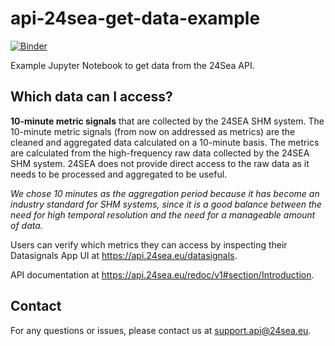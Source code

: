 # api-24sea-get-data-example

[![Binder](https://mybinder.org/badge_logo.svg)](https://mybinder.org/v2/gh/pietrodantuono/api-24sea-get-data-example/main)

Example Jupyter Notebook to get data from the 24Sea API.

## Which data can I access?

**10-minute metric signals** that are collected by the 24SEA SHM system. The 10-minute metric signals (from now on addressed as metrics) are the cleaned and aggregated data calculated on a 10-minute basis. The metrics are calculated from the high-frequency raw data collected by the 24SEA SHM system. 24SEA does not provide direct access to the raw data as it needs to be processed and aggregated to be useful.

*We chose 10 minutes as the aggregation period because it has become an industry standard for SHM systems, since it is a good balance between the need for high temporal resolution and the need for a manageable amount of data.*

Users can verify which metrics they can access by inspecting their Datasignals App UI at https://api.24sea.eu/datasignals.

API documentation at https://api.24sea.eu/redoc/v1#section/Introduction.

## Contact

For any questions or issues, please contact us at [support.api@24sea.eu](mailto:support.api@24sea.eu).
